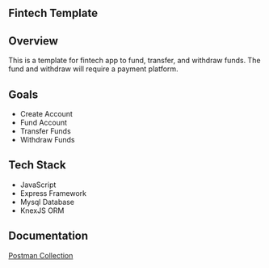 ## Fintech Template

## Overview
This is a template for fintech app to fund, transfer, and withdraw funds.
The fund and withdraw will require a payment platform.


## Goals
- Create Account
- Fund Account
- Transfer Funds
- Withdraw Funds


## Tech Stack
- JavaScript
- Express Framework
- Mysql Database
- KnexJS ORM

## Documentation
[Postman Collection]()